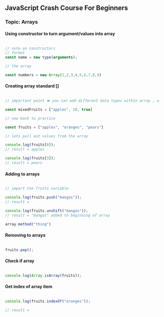 ## JavaScript Crash Course For Beginners

### Topic: Arrays

#### Using constructor to turn argument/values into array

```javascript

// note on constructors
// format
const name = new type(arguments);

// the array

const numbers = new Array(1,2,3,4,5,6,7,8,9)

```

#### Creating array standard []

```javascript

// important point ➡️ you can add different data types within array , unlike other languages

const mixedFruits = ["apples", 10, true]

// now back to practice

const fruits = ["apples", "oranges", "pears"]

// lets pull out values from the array

console.log(fruits[0]);
// result = apples

console.log(fruits[3]);
// result = pears

```

#### Adding to arrays

```javascript

// import the fruits variable

console.log(fruits.push("mangos"));
// result = 

console.log(fruits.unshift("mangos"));
// result = "mangos" added to beginning of array

array.method("thing")

```


#### Removing to arrays 

```javascript

fruits.pop();


```

#### Check if array

```javascript

console.log(Array.isArray(fruits));


```

#### Get index of array item

```javascript

console.log(fruits.indexOf("oranges"));

// result = 

```

